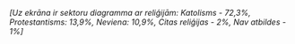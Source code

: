 *[Uz ekrāna ir sektoru diagramma ar reliģijām: Katolisms - 72,3%, Protestantisms: 13,9%, Neviena: 10,9%, Citas reliģijas - 2%, Nav atbildes - 1%]*
